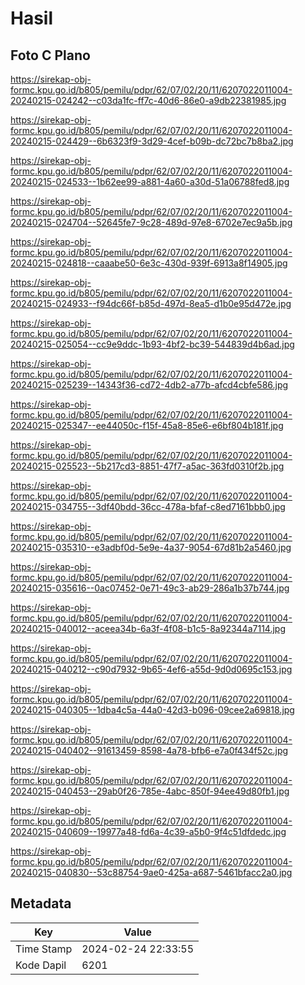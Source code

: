 # Hasil

## Foto C Plano

https://sirekap-obj-formc.kpu.go.id/b805/pemilu/pdpr/62/07/02/20/11/6207022011004-20240215-024242--c03da1fc-ff7c-40d6-86e0-a9db22381985.jpg

https://sirekap-obj-formc.kpu.go.id/b805/pemilu/pdpr/62/07/02/20/11/6207022011004-20240215-024429--6b6323f9-3d29-4cef-b09b-dc72bc7b8ba2.jpg

https://sirekap-obj-formc.kpu.go.id/b805/pemilu/pdpr/62/07/02/20/11/6207022011004-20240215-024533--1b62ee99-a881-4a60-a30d-51a06788fed8.jpg

https://sirekap-obj-formc.kpu.go.id/b805/pemilu/pdpr/62/07/02/20/11/6207022011004-20240215-024704--52645fe7-9c28-489d-97e8-6702e7ec9a5b.jpg

https://sirekap-obj-formc.kpu.go.id/b805/pemilu/pdpr/62/07/02/20/11/6207022011004-20240215-024818--caaabe50-6e3c-430d-939f-6913a8f14905.jpg

https://sirekap-obj-formc.kpu.go.id/b805/pemilu/pdpr/62/07/02/20/11/6207022011004-20240215-024933--f94dc66f-b85d-497d-8ea5-d1b0e95d472e.jpg

https://sirekap-obj-formc.kpu.go.id/b805/pemilu/pdpr/62/07/02/20/11/6207022011004-20240215-025054--cc9e9ddc-1b93-4bf2-bc39-544839d4b6ad.jpg

https://sirekap-obj-formc.kpu.go.id/b805/pemilu/pdpr/62/07/02/20/11/6207022011004-20240215-025239--14343f36-cd72-4db2-a77b-afcd4cbfe586.jpg

https://sirekap-obj-formc.kpu.go.id/b805/pemilu/pdpr/62/07/02/20/11/6207022011004-20240215-025347--ee44050c-f15f-45a8-85e6-e6bf804b181f.jpg

https://sirekap-obj-formc.kpu.go.id/b805/pemilu/pdpr/62/07/02/20/11/6207022011004-20240215-025523--5b217cd3-8851-47f7-a5ac-363fd0310f2b.jpg

https://sirekap-obj-formc.kpu.go.id/b805/pemilu/pdpr/62/07/02/20/11/6207022011004-20240215-034755--3df40bdd-36cc-478a-bfaf-c8ed7161bbb0.jpg

https://sirekap-obj-formc.kpu.go.id/b805/pemilu/pdpr/62/07/02/20/11/6207022011004-20240215-035310--e3adbf0d-5e9e-4a37-9054-67d81b2a5460.jpg

https://sirekap-obj-formc.kpu.go.id/b805/pemilu/pdpr/62/07/02/20/11/6207022011004-20240215-035616--0ac07452-0e71-49c3-ab29-286a1b37b744.jpg

https://sirekap-obj-formc.kpu.go.id/b805/pemilu/pdpr/62/07/02/20/11/6207022011004-20240215-040012--aceea34b-6a3f-4f08-b1c5-8a92344a7114.jpg

https://sirekap-obj-formc.kpu.go.id/b805/pemilu/pdpr/62/07/02/20/11/6207022011004-20240215-040212--c90d7932-9b65-4ef6-a55d-9d0d0695c153.jpg

https://sirekap-obj-formc.kpu.go.id/b805/pemilu/pdpr/62/07/02/20/11/6207022011004-20240215-040305--1dba4c5a-44a0-42d3-b096-09cee2a69818.jpg

https://sirekap-obj-formc.kpu.go.id/b805/pemilu/pdpr/62/07/02/20/11/6207022011004-20240215-040402--91613459-8598-4a78-bfb6-e7a0f434f52c.jpg

https://sirekap-obj-formc.kpu.go.id/b805/pemilu/pdpr/62/07/02/20/11/6207022011004-20240215-040453--29ab0f26-785e-4abc-850f-94ee49d80fb1.jpg

https://sirekap-obj-formc.kpu.go.id/b805/pemilu/pdpr/62/07/02/20/11/6207022011004-20240215-040609--19977a48-fd6a-4c39-a5b0-9f4c51dfdedc.jpg

https://sirekap-obj-formc.kpu.go.id/b805/pemilu/pdpr/62/07/02/20/11/6207022011004-20240215-040830--53c88754-9ae0-425a-a687-5461bfacc2a0.jpg


## Metadata

| Key        | Value               |
| ---------- | ------------------- |
| Time Stamp | 2024-02-24 22:33:55 |
| Kode Dapil | 6201                |



